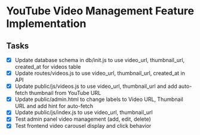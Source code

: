 # YouTube Video Management Feature Implementation

## Tasks
- [x] Update database schema in db/init.js to use video_url, thumbnail_url, created_at for videos table
- [x] Update routes/videos.js to use video_url, thumbnail_url, created_at in API
- [x] Update public/js/videos.js to use video_url, thumbnail_url and add auto-fetch thumbnail from YouTube URL
- [x] Update public/admin.html to change labels to Video URL, Thumbnail URL and add hint for auto-fetch
- [x] Update public/js/index.js to use video_url, thumbnail_url
- [x] Test admin panel video management (add, edit, delete)
- [x] Test frontend video carousel display and click behavior

